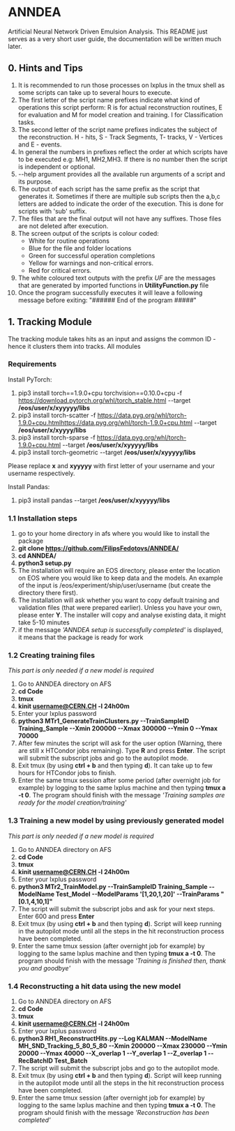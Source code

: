 # ANNDEA
Artificial Neural Network Driven Emulsion Analysis.
This README just serves as a very short user guide, the documentation will be written much later.

## 0. Hints and Tips
1) It is recommended to run those processes on lxplus in the tmux shell as some scripts can take up to several hours to execute.
2) The first letter of the script name prefixes indicate what kind of operations this script perform: R is for actual reconstruction routines, E for evaluation and M for model creation and training. I for Classification tasks.
3) The second letter of the script name prefixes indicates the subject of the reconstruction. H - hits, S - Track Segments, T- tracks, V - Vertices and E - events.
4) In general the numbers in prefixes reflect the order at which scripts have to be executed e.g: MH1, MH2,MH3. If there is no number then the script is independent or optional.
4) --help argument provides all the available run arguments of a script and its purpose.
5) The output of each script has the same prefix as the script that generates it. Sometimes if there are multiple sub scripts then the a,b,c letters are added to indicate the order of the execution. This is done for scripts with 'sub' suffix.
6) The files that are the final output will not have any suffixes.
   Those files are not deleted after execution. 
7) The screen output of the scripts is colour coded: 
   - White for routine operations
   - Blue for the file and folder locations
   - Green for successful operation completions
   - Yellow for warnings and non-critical errors.
   - Red for critical errors.
8) The white coloured text outputs with the prefix *UF* are the messages that are generated by imported functions in **UtilityFunction.py** file
9) Once the program successfully executes it will leave a following message before exiting: 
   "###### End of the program #####"

## 1. Tracking Module
The tracking module takes hits as an input and assigns the common ID - hence it clusters them into tracks.
All modules 
### Requirements
Install PyTorch: 
1) pip3 install torch==1.9.0+cpu torchvision==0.10.0+cpu -f https://download.pytorch.org/whl/torch_stable.html --target **/eos/user/x/xyyyyy/libs**
2) pip3 install torch-scatter -f https://data.pyg.org/whl/torch-1.9.0+cpu.htmlhttps://data.pyg.org/whl/torch-1.9.0+cpu.html --target **/eos/user/x/xyyyy/libs**
3) pip3 install torch-sparse -f https://data.pyg.org/whl/torch-1.9.0+cpu.html --target **/eos/user/x/xyyyyy/libs**
4) pip3 install torch-geometric --target **/eos/user/x/xyyyyy/libs**

Please replace **x** and **xyyyyy** with first letter of your username and your username respectively.

Install Pandas:
1) pip3 install pandas --target **/eos/user/x/xyyyyy/libs**

### 1.1 Installation steps
1) go to your home directory in afs where you would like to install the package
2) **git clone https://github.com/FilipsFedotovs/ANNDEA/**
3) **cd ANNDEA/**
4) **python3 setup.py**
5) The installation will require an EOS directory, please enter the location on EOS where you would like to keep data and the models. An example of the input is /eos/experiment/ship/user/username (but create the directory there first).
6) The installation will ask whether you want to copy default training and validation files (that were prepared earlier). Unless you have your own, please enter **Y**.     The installer will copy and analyse existing data, it might take 5-10 minutes
7) if the message *'ANNDEA setup is successfully completed'* is displayed, it means that the package is ready for work

### 1.2 Creating training files 
*This part is only needed if a new model is required*
1) Go to ANNDEA directory on AFS
2) **cd Code**
3) **tmux**
4) **kinit username@CERN.CH -l 24h00m**
5) Enter your lxplus password
6) **python3 MTr1_GenerateTrainClusters.py --TrainSampleID Training_Sample --Xmin 200000 --Xmax 300000 --Ymin 0 --Ymax 70000**
7) After few minutes the script will ask for the user option (Warning, there are still x HTCondor jobs remaining). Type **R** and press **Enter**. The script will submit the subscript jobs and go to the autopilot mode.
8) Exit tmux (by using **ctrl + b** and then typing  **d**). It can take up to few hours for HTCondor jobs to finish.
9) Enter the same tmux session after some period (after overnight job for example) by logging to the same lxplus machine and then typing  **tmux a -t 0**. The program should finish with the message *'Training samples are ready for the model creation/training'*

### 1.3 Training a new model by using previously generated model
*This part is only needed if a new model is required*
1) Go to ANNDEA directory on AFS
2) **cd Code**
3) **tmux**
4) **kinit username@CERN.CH -l 24h00m**
5) Enter your lxplus password
6) **python3 MTr2_TrainModel.py --TrainSampleID Training_Sample --ModelName Test_Model --ModelParams '[1,20,1,20]' --TrainParams "[0.1,4,10,1]"**
7) The script will submit the subscript jobs and ask for your next steps. Enter 600 and press **Enter**
8) Exit tmux (by using **ctrl + b** and then typing  **d**). Script will keep running in the autopilot mode until all the steps in the hit reconstruction process have been completed.
9) Enter the same tmux session (after overnight job for example) by logging to the same lxplus machine and then typing  **tmux a -t 0**. The program should finish with the message *'Training is finished then, thank you and goodbye'*

### 1.4 Reconstructing a hit data using the new model 
1) Go to ANNDEA directory on AFS
2) **cd Code**
3) **tmux**
4) **kinit username@CERN.CH -l 24h00m**
5) Enter your lxplus password
6) **python3 RH1_ReconstructHits.py --Log KALMAN --ModelName MH_SND_Tracking_5_80_5_80 --Xmin 200000 --Xmax 230000 --Ymin 20000 --Ymax 40000 --X_overlap 1 --Y_overlap 1 --Z_overlap 1 --RecBatchID Test_Batch**
7) The script will submit the subscript jobs and go to the autopilot mode.
8) Exit tmux (by using **ctrl + b** and then typing  **d**). Script will keep running in the autopilot mode until all the steps in the hit reconstruction process have been completed.
9) Enter the same tmux session (after overnight job for example) by logging to the same lxplus machine and then typing  **tmux a -t 0**. The program should finish with the message *'Reconstruction has been completed'*


